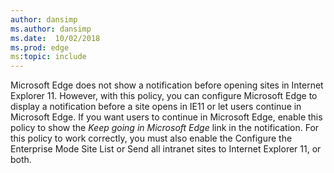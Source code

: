 ```yaml
---
author: dansimp
ms.author: dansimp
ms.date:  10/02/2018
ms.prod: edge
ms:topic: include
---
```

Microsoft Edge does not show a notification before opening sites in Internet Explorer 11. However, with this policy, you can configure Microsoft Edge to display a notification before a site opens in IE11 or let users continue in Microsoft Edge.  If you want users to continue in Microsoft Edge, enable this policy to show the _Keep going in Microsoft Edge_ link in the notification. For this policy to work correctly, you must also enable the Configure the Enterprise Mode Site List or Send all intranet sites to Internet Explorer 11, or both.
